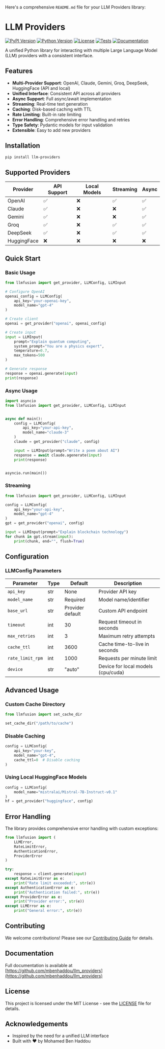 Here's a comprehensive `README.md` file for your LLM Providers library:


# LLM Providers

[![PyPI Version](https://img.shields.io/pypi/v/llm-providers)](https://pypi.org/project/llm-providers/)
[![Python Version](https://img.shields.io/pypi/pyversions/llm-providers)](https://pypi.org/project/llm-providers/)
[![License](https://img.shields.io/badge/license-MIT-blue.svg)](LICENSE)
[![Tests](https://github.com/yourusername/llm-providers/actions/workflows/tests.yml/badge.svg)](https://github.com/yourusername/llm-providers/actions)
[![Documentation](https://img.shields.io/badge/docs-available-brightgreen)](https://yourusername.github.io/llm-providers/)

A unified Python library for interacting with multiple Large Language Model (LLM) providers with a consistent interface.

## Features

- **Multi-Provider Support**: OpenAI, Claude, Gemini, Groq, DeepSeek, HuggingFace (API and local)
- **Unified Interface**: Consistent API across all providers
- **Async Support**: Full async/await implementation
- **Streaming**: Real-time text generation
- **Caching**: Disk-based caching with TTL
- **Rate Limiting**: Built-in rate limiting
- **Error Handling**: Comprehensive error handling and retries
- **Type Safety**: Pydantic models for input validation
- **Extensible**: Easy to add new providers

## Installation

```bash
pip install llm-providers
```

## Supported Providers

| Provider     | API Support | Local Models | Streaming | Async |
|--------------|-------------|--------------|-----------|-------|
| OpenAI       | ✅          | ❌           | ✅        | ✅    |
| Claude       | ✅          | ❌           | ❌        | ✅    |
| Gemini       | ✅          | ❌           | ❌        | ✅    |
| Groq         | ✅          | ❌           | ✅        | ✅    |
| DeepSeek     | ✅          | ❌           | ✅        | ✅    |
| HuggingFace  | ❌          | ❌           | ❌        | ❌    |

## Quick Start

### Basic Usage

```python
from llmfusion import get_provider, LLMConfig, LLMInput

# Configure OpenAI
openai_config = LLMConfig(
    api_key="your-openai-key",
    model_name="gpt-4"
)

# Create client
openai = get_provider("openai", openai_config)

# Create input
input = LLMInput(
    prompt="Explain quantum computing",
    system_prompt="You are a physics expert",
    temperature=0.7,
    max_tokens=500
)

# Generate response
response = openai.generate(input)
print(response)
```

### Async Usage

```python
import asyncio
from llmfusion import get_provider, LLMConfig, LLMInput


async def main():
    config = LLMConfig(
        api_key="your-api-key",
        model_name="claude-3"
    )
    claude = get_provider("claude", config)

    input = LLMInput(prompt="Write a poem about AI")
    response = await claude.agenerate(input)
    print(response)


asyncio.run(main())
```

### Streaming

```python
from llmfusion import get_provider, LLMConfig, LLMInput

config = LLMConfig(
    api_key="your-api-key",
    model_name="gpt-4"
)
gpt = get_provider("openai", config)

input = LLMInput(prompt="Explain blockchain technology")
for chunk in gpt.stream(input):
    print(chunk, end="", flush=True)
```

## Configuration

### LLMConfig Parameters

| Parameter         | Type    | Default       | Description                          |
|-------------------|---------|---------------|--------------------------------------|
| `api_key`         | str     | None          | Provider API key                     |
| `model_name`      | str     | Required      | Model name/identifier                |
| `base_url`        | str     | Provider default | Custom API endpoint                |
| `timeout`         | int     | 30            | Request timeout in seconds           |
| `max_retries`     | int     | 3             | Maximum retry attempts               |
| `cache_ttl`       | int     | 3600          | Cache time-to-live in seconds        |
| `rate_limit_rpm`  | int     | 1000          | Requests per minute limit            |
| `device`          | str     | "auto"        | Device for local models (cpu/cuda)   |

## Advanced Usage

### Custom Cache Directory

```python
from llmfusion import set_cache_dir

set_cache_dir("/path/to/cache")
```

### Disable Caching

```python
config = LLMConfig(
    api_key="your-key",
    model_name="gpt-4",
    cache_ttl=0  # Disable caching
)
```

### Using Local HuggingFace Models

```python
config = LLMConfig(
    model_name="mistralai/Mistral-7B-Instruct-v0.1"
)
hf = get_provider("huggingface", config)
```

## Error Handling

The library provides comprehensive error handling with custom exceptions:

```python
from llmfusion import (
    LLMError,
    RateLimitError,
    AuthenticationError,
    ProviderError
)

try:
    response = client.generate(input)
except RateLimitError as e:
    print("Rate limit exceeded:", str(e))
except AuthenticationError as e:
    print("Authentication failed:", str(e))
except ProviderError as e:
    print("Provider error:", str(e))
except LLMError as e:
    print("General error:", str(e))
```

## Contributing

We welcome contributions! Please see our [Contributing Guide](CONTRIBUTING.md) for details.

## Documentation

Full documentation is available at [https://github.com/mbenhaddou/llm_providers](https://github.com/mbenhaddou/llm_providers)

## License

This project is licensed under the MIT License - see the [LICENSE](LICENSE) file for details.

## Acknowledgements

- Inspired by the need for a unified LLM interface
- Built with ❤️ by Mohamed Ben Haddou